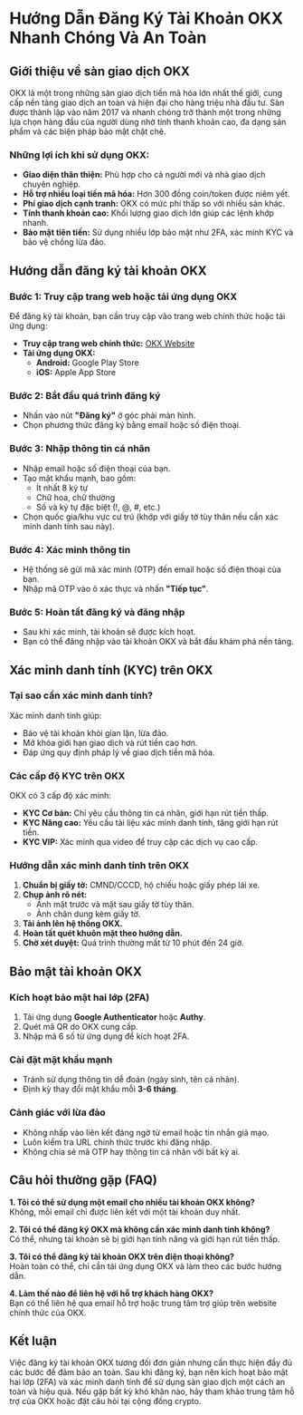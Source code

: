 # Hướng Dẫn Đăng Ký Tài Khoản OKX Nhanh Chóng Và An Toàn

## Giới thiệu về sàn giao dịch OKX

OKX là một trong những sàn giao dịch tiền mã hóa lớn nhất thế giới, cung cấp nền tảng giao dịch an toàn và hiện đại cho hàng triệu nhà đầu tư. Sàn được thành lập vào năm 2017 và nhanh chóng trở thành một trong những lựa chọn hàng đầu của người dùng nhờ tính thanh khoản cao, đa dạng sản phẩm và các biện pháp bảo mật chặt chẽ.

### Những lợi ích khi sử dụng OKX:
- **Giao diện thân thiện:** Phù hợp cho cả người mới và nhà giao dịch chuyên nghiệp.
- **Hỗ trợ nhiều loại tiền mã hóa:** Hơn 300 đồng coin/token được niêm yết.
- **Phí giao dịch cạnh tranh:** OKX có mức phí thấp so với nhiều sàn khác.
- **Tính thanh khoản cao:** Khối lượng giao dịch lớn giúp các lệnh khớp nhanh.
- **Bảo mật tiên tiến:** Sử dụng nhiều lớp bảo mật như 2FA, xác minh KYC và bảo vệ chống lừa đảo.

## Hướng dẫn đăng ký tài khoản OKX

### Bước 1: Truy cập trang web hoặc tải ứng dụng OKX

Để đăng ký tài khoản, bạn cần truy cập vào trang web chính thức hoặc tải ứng dụng:
- **Truy cập trang web chính thức:** [OKX Website](https://tradefulltime97.com/go/okx)
- **Tải ứng dụng OKX:**
  - **Android:** Google Play Store
  - **iOS:** Apple App Store

### Bước 2: Bắt đầu quá trình đăng ký
- Nhấn vào nút **"Đăng ký"** ở góc phải màn hình.
- Chọn phương thức đăng ký bằng email hoặc số điện thoại.

### Bước 3: Nhập thông tin cá nhân
- Nhập email hoặc số điện thoại của bạn.
- Tạo mật khẩu mạnh, bao gồm:
  - Ít nhất 8 ký tự
  - Chữ hoa, chữ thường
  - Số và ký tự đặc biệt (!, @, #, etc.)
- Chọn quốc gia/khu vực cư trú (khớp với giấy tờ tùy thân nếu cần xác minh danh tính sau này).

### Bước 4: Xác minh thông tin
- Hệ thống sẽ gửi mã xác minh (OTP) đến email hoặc số điện thoại của bạn.
- Nhập mã OTP vào ô xác thực và nhấn **"Tiếp tục"**.

### Bước 5: Hoàn tất đăng ký và đăng nhập
- Sau khi xác minh, tài khoản sẽ được kích hoạt.
- Bạn có thể đăng nhập vào tài khoản OKX và bắt đầu khám phá nền tảng.

## Xác minh danh tính (KYC) trên OKX

### Tại sao cần xác minh danh tính?
Xác minh danh tính giúp:
- Bảo vệ tài khoản khỏi gian lận, lừa đảo.
- Mở khóa giới hạn giao dịch và rút tiền cao hơn.
- Đáp ứng quy định pháp lý về giao dịch tiền mã hóa.

### Các cấp độ KYC trên OKX
OKX có 3 cấp độ xác minh:
- **KYC Cơ bản:** Chỉ yêu cầu thông tin cá nhân, giới hạn rút tiền thấp.
- **KYC Nâng cao:** Yêu cầu tài liệu xác minh danh tính, tăng giới hạn rút tiền.
- **KYC VIP:** Xác minh qua video để truy cập các dịch vụ cao cấp.

### Hướng dẫn xác minh danh tính trên OKX
1. **Chuẩn bị giấy tờ:** CMND/CCCD, hộ chiếu hoặc giấy phép lái xe.
2. **Chụp ảnh rõ nét:**
   - Ảnh mặt trước và mặt sau giấy tờ tùy thân.
   - Ảnh chân dung kèm giấy tờ.
3. **Tải ảnh lên hệ thống OKX.**
4. **Hoàn tất quét khuôn mặt theo hướng dẫn.**
5. **Chờ xét duyệt:** Quá trình thường mất từ 10 phút đến 24 giờ.

## Bảo mật tài khoản OKX

### Kích hoạt bảo mật hai lớp (2FA)
1. Tải ứng dụng **Google Authenticator** hoặc **Authy**.
2. Quét mã QR do OKX cung cấp.
3. Nhập mã 6 số từ ứng dụng để kích hoạt 2FA.

### Cài đặt mật khẩu mạnh
- Tránh sử dụng thông tin dễ đoán (ngày sinh, tên cá nhân).
- Định kỳ thay đổi mật khẩu mỗi **3-6 tháng**.

### Cảnh giác với lừa đảo
- Không nhấp vào liên kết đáng ngờ từ email hoặc tin nhắn giả mạo.
- Luôn kiểm tra URL chính thức trước khi đăng nhập.
- Không chia sẻ mã OTP hay thông tin cá nhân với bất kỳ ai.

## Câu hỏi thường gặp (FAQ)

**1. Tôi có thể sử dụng một email cho nhiều tài khoản OKX không?**  
Không, mỗi email chỉ được liên kết với một tài khoản duy nhất.

**2. Tôi có thể đăng ký OKX mà không cần xác minh danh tính không?**  
Có thể, nhưng tài khoản sẽ bị giới hạn tính năng và giới hạn rút tiền thấp.

**3. Tôi có thể đăng ký tài khoản OKX trên điện thoại không?**  
Hoàn toàn có thể, chỉ cần tải ứng dụng OKX và làm theo các bước hướng dẫn.

**4. Làm thế nào để liên hệ với hỗ trợ khách hàng OKX?**  
Bạn có thể liên hệ qua email hỗ trợ hoặc trung tâm trợ giúp trên website chính thức của OKX.

## Kết luận

Việc đăng ký tài khoản OKX tương đối đơn giản nhưng cần thực hiện đầy đủ các bước để đảm bảo an toàn. Sau khi đăng ký, bạn nên kích hoạt bảo mật hai lớp (2FA) và xác minh danh tính để sử dụng sàn giao dịch một cách an toàn và hiệu quả. Nếu gặp bất kỳ khó khăn nào, hãy tham khảo trung tâm hỗ trợ của OKX hoặc đặt câu hỏi tại cộng đồng crypto.
